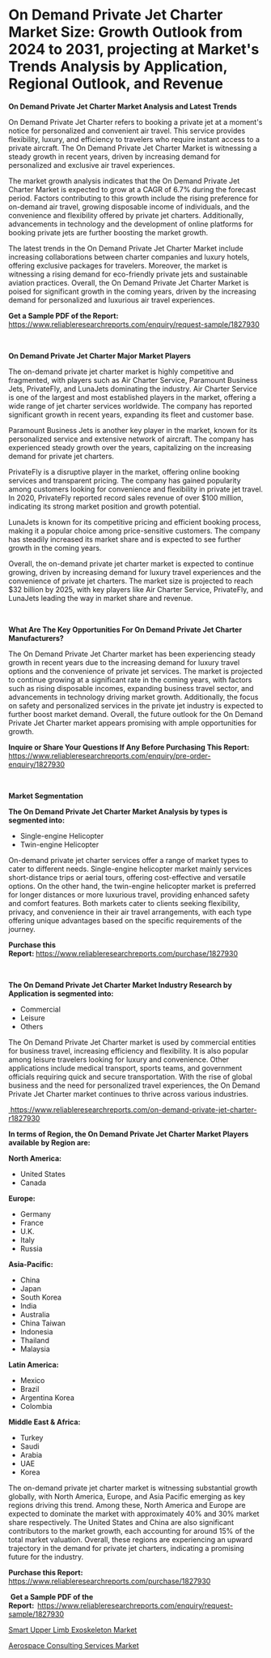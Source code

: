 <p><h1>On Demand Private Jet Charter Market Size: Growth Outlook from 2024 to 2031, projecting at Market's Trends Analysis by Application, Regional Outlook, and Revenue</h1></p><p><strong>On Demand Private Jet Charter Market Analysis and Latest Trends</strong></p>
<p><p>On Demand Private Jet Charter refers to booking a private jet at a moment's notice for personalized and convenient air travel. This service provides flexibility, luxury, and efficiency to travelers who require instant access to a private aircraft. The On Demand Private Jet Charter Market is witnessing a steady growth in recent years, driven by increasing demand for personalized and exclusive air travel experiences.</p><p>The market growth analysis indicates that the On Demand Private Jet Charter Market is expected to grow at a CAGR of 6.7% during the forecast period. Factors contributing to this growth include the rising preference for on-demand air travel, growing disposable income of individuals, and the convenience and flexibility offered by private jet charters. Additionally, advancements in technology and the development of online platforms for booking private jets are further boosting the market growth.</p><p>The latest trends in the On Demand Private Jet Charter Market include increasing collaborations between charter companies and luxury hotels, offering exclusive packages for travelers. Moreover, the market is witnessing a rising demand for eco-friendly private jets and sustainable aviation practices. Overall, the On Demand Private Jet Charter Market is poised for significant growth in the coming years, driven by the increasing demand for personalized and luxurious air travel experiences.</p></p>
<p><strong>Get a Sample PDF of the Report:&nbsp;</strong> <a href="https://www.reliableresearchreports.com/enquiry/request-sample/1827930">https://www.reliableresearchreports.com/enquiry/request-sample/1827930</a></p>
<p>&nbsp;</p>
<p><strong>On Demand Private Jet Charter Major Market Players</strong></p>
<p><p>The on-demand private jet charter market is highly competitive and fragmented, with players such as Air Charter Service, Paramount Business Jets, PrivateFly, and LunaJets dominating the industry. Air Charter Service is one of the largest and most established players in the market, offering a wide range of jet charter services worldwide. The company has reported significant growth in recent years, expanding its fleet and customer base.</p><p>Paramount Business Jets is another key player in the market, known for its personalized service and extensive network of aircraft. The company has experienced steady growth over the years, capitalizing on the increasing demand for private jet charters.</p><p>PrivateFly is a disruptive player in the market, offering online booking services and transparent pricing. The company has gained popularity among customers looking for convenience and flexibility in private jet travel. In 2020, PrivateFly reported record sales revenue of over $100 million, indicating its strong market position and growth potential.</p><p>LunaJets is known for its competitive pricing and efficient booking process, making it a popular choice among price-sensitive customers. The company has steadily increased its market share and is expected to see further growth in the coming years.</p><p>Overall, the on-demand private jet charter market is expected to continue growing, driven by increasing demand for luxury travel experiences and the convenience of private jet charters. The market size is projected to reach $32 billion by 2025, with key players like Air Charter Service, PrivateFly, and LunaJets leading the way in market share and revenue.</p></p>
<p>&nbsp;</p>
<p><strong>What Are The Key Opportunities For On Demand Private Jet Charter Manufacturers?</strong></p>
<p><p>The On Demand Private Jet Charter market has been experiencing steady growth in recent years due to the increasing demand for luxury travel options and the convenience of private jet services. The market is projected to continue growing at a significant rate in the coming years, with factors such as rising disposable incomes, expanding business travel sector, and advancements in technology driving market growth. Additionally, the focus on safety and personalized services in the private jet industry is expected to further boost market demand. Overall, the future outlook for the On Demand Private Jet Charter market appears promising with ample opportunities for growth.</p></p>
<p><strong>Inquire or Share Your Questions If Any Before Purchasing This Report:</strong> <a href="https://www.reliableresearchreports.com/enquiry/pre-order-enquiry/1827930">https://www.reliableresearchreports.com/enquiry/pre-order-enquiry/1827930</a></p>
<p>&nbsp;</p>
<p><strong>Market Segmentation</strong></p>
<p><strong>The On Demand Private Jet Charter Market Analysis by types is segmented into:</strong></p>
<p><ul><li>Single-engine Helicopter</li><li>Twin-engine Helicopter</li></ul></p>
<p><p>On-demand private jet charter services offer a range of market types to cater to different needs. Single-engine helicopter market mainly services short-distance trips or aerial tours, offering cost-effective and versatile options. On the other hand, the twin-engine helicopter market is preferred for longer distances or more luxurious travel, providing enhanced safety and comfort features. Both markets cater to clients seeking flexibility, privacy, and convenience in their air travel arrangements, with each type offering unique advantages based on the specific requirements of the journey.</p></p>
<p><strong>Purchase this Report:&nbsp;</strong><a href="https://www.reliableresearchreports.com/purchase/1827930">https://www.reliableresearchreports.com/purchase/1827930</a></p>
<p>&nbsp;</p>
<p><strong>The On Demand Private Jet Charter Market Industry Research by Application is segmented into:</strong></p>
<p><ul><li>Commercial</li><li>Leisure</li><li>Others</li></ul></p>
<p><p>The On Demand Private Jet Charter market is used by commercial entities for business travel, increasing efficiency and flexibility. It is also popular among leisure travelers looking for luxury and convenience. Other applications include medical transport, sports teams, and government officials requiring quick and secure transportation. With the rise of global business and the need for personalized travel experiences, the On Demand Private Jet Charter market continues to thrive across various industries.</p></p>
<p><a href="https://www.reliableresearchreports.com/on-demand-private-jet-charter-r1827930">&nbsp;https://www.reliableresearchreports.com/on-demand-private-jet-charter-r1827930</a></p>
<p><strong>In terms of Region, the On Demand Private Jet Charter Market Players available by Region are:</strong></p>
<p>
    <p> <strong> North America: </strong>
        <ul>
            <li>United States</li>
            <li>Canada</li>
        </ul>
        </p> 
    <p> <strong> Europe: </strong>
        <ul>
            <li>Germany</li>
            <li>France</li>
            <li>U.K.</li>
            <li>Italy</li>
            <li>Russia</li>
        </ul>
        </p> 
    <p> <strong> Asia-Pacific: </strong>
        <ul>
            <li>China</li>
            <li>Japan</li>
            <li>South Korea</li>
            <li>India</li>
            <li>Australia</li>
            <li>China Taiwan</li>
            <li>Indonesia</li>
            <li>Thailand</li>
            <li>Malaysia</li>
        </ul>
        </p> 
    <p> <strong> Latin America: </strong>
        <ul>
            <li>Mexico</li>
            <li>Brazil</li>
            <li>Argentina Korea</li>
            <li>Colombia</li>
        </ul>
        </p> 
    <p> <strong> Middle East & Africa: </strong>
        <ul>
            <li>Turkey</li>
            <li>Saudi</li>
            <li>Arabia</li>
            <li>UAE</li>
            <li>Korea</li>
        </ul>
    </p>
    </p>
<p><p>The on-demand private jet charter market is witnessing substantial growth globally, with North America, Europe, and Asia Pacific emerging as key regions driving this trend. Among these, North America and Europe are expected to dominate the market with approximately 40% and 30% market share respectively. The United States and China are also significant contributors to the market growth, each accounting for around 15% of the total market valuation. Overall, these regions are experiencing an upward trajectory in the demand for private jet charters, indicating a promising future for the industry.</p></p>
<p><strong>Purchase this Report: </strong><a href="https://www.reliableresearchreports.com/purchase/1827930">https://www.reliableresearchreports.com/purchase/1827930</a></p>
<p>&nbsp;<strong>Get a Sample PDF of the Report:&nbsp;&nbsp;</strong><a href="https://www.reliableresearchreports.com/enquiry/request-sample/1827930">https://www.reliableresearchreports.com/enquiry/request-sample/1827930</a></p>
<p><strong></strong></p>
<p><p><a href="https://view.publitas.com/reportprime-1/smart-upper-limb-exoskeleton-market-trends-forecast-and-competitive-analysis-to-2031/">Smart Upper Limb Exoskeleton Market</a></p><p><a href="https://github.com/RichRobinson5/Market-Research-Report-List-5/blob/main/aerospace-consulting-services-market.md">Aerospace Consulting Services Market</a></p></p>